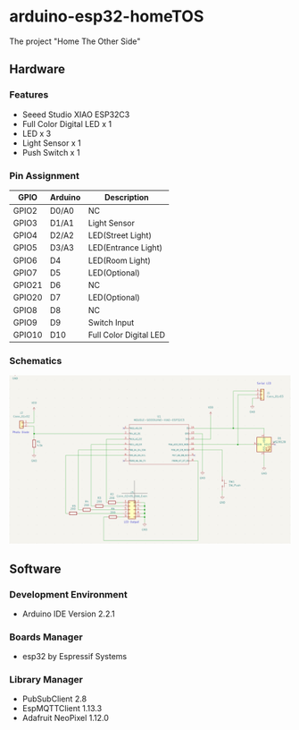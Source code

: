 # arduino-esp32-homeTOS
The project "Home The Other Side"

## Hardware

### Features

- Seeed Studio XIAO ESP32C3
- Full Color Digital LED x 1
- LED x 3
- Light Sensor x 1
- Push Switch x 1

### Pin Assignment  

| GPIO | Arduino | Description |
| --- | --- | --- |
| GPIO2 | D0/A0 | NC  |
| GPIO3 | D1/A1 | Light Sensor |
| GPIO4 | D2/A2 | LED(Street Light) |
| GPIO5 | D3/A3 | LED(Entrance Light) |
| GPIO6 | D4  | LED(Room Light) |
| GPIO7 | D5  | LED(Optional) |
| GPIO21 | D6  | NC  |
| GPIO20 | D7  | LED(Optional) |
| GPIO8 | D8  | NC  |
| GPIO9 | D9  | Switch Input |
| GPIO10 | D10 | Full Color Digital LED |
  
### Schematics

![Schematics](schematics.png)

## Software

### Development Environment

-  Arduino IDE Version 2.2.1

### Boards Manager

- esp32 by Espressif Systems

### Library Manager

- PubSubClient 2.8
- EspMQTTClient 1.13.3
- Adafruit NeoPixel 1.12.0
